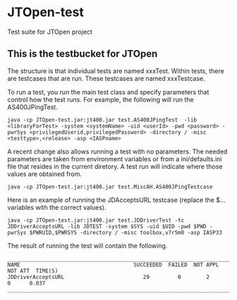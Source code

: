 # JTOpen-test
Test suite for JTOpen project

This is the testbucket for JTOpen
-----------------------------------

The structure is that individual tests are named xxxTest.  Within tests, there are testcases that are run.  These testcases are named xxxTestcase.

To run a test, you run the main test class and specify parameters that control how the test runs. 
For example, the following will run the AS400JPingTest.
```
java -cp JTOpen-test.jar:jt400.jar test.AS400JPingTest  -lib <libraryForTest> -system <systemName> -uid <userId> -pwd <password> -pwrSys <privilegedUserid,privilegedPassword> -directory / -misc <testtype>,<release> -asp <IASPname>
```
A recent change also allows running a test with no parameters.  The needed parameters are taken from environment variables or from a ini/defaults.ini file that resides in the current diretory.  A test run will indicate where those values are obtained from. 
```
java -cp JTOpen-test.jar:jt400.jar test.MiscAH.AS400JPingTestcase
```
Here is an example of running the JDAcceptsURL testcase (replace the $... variables with the correct values). 
```
java -cp JTOpen-test.jar:jt400.jar test.JDDriverTest -tc JDDriverAcceptsURL -lib JDTEST -system $SYS -uid $UID -pwd $PWD -pwrSys $PWRUID,$PWRSYS -directory / -misc toolbox,v7r5m0 -asp IASP33 
```
The result of running the test will contain the following. 
```
_____________________________________________________________________________________
NAME                                    SUCCEEDED  FAILED  NOT APPL  NOT ATT  TIME(S)
JDDriverAcceptsURL                         29         0        2        0      0.037 
_____________________________________________________________________________________
```

